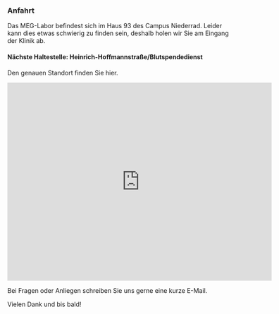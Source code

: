 ### Anfahrt

Das MEG-Labor befindest sich im Haus 93 des Campus Niederrad. Leider kann dies etwas schwierig zu finden sein, deshalb holen wir Sie am Eingang der Klinik ab. 

#### Nächste Haltestelle: Heinrich-Hoffmannstraße/Blutspendedienst

Den genauen Standort finden Sie hier.


<iframe src="https://www.google.com/maps/embed?pb=!1m17!1m12!1m3!1d2559.6987946448885!2d8.650799!3d50.091926!2m3!1f0!2f0!3f0!3m2!1i1024!2i768!4f13.1!3m2!1m1!2zNTDCsDA1JzMwLjkiTiA4wrAzOScwMi45IkU!5e0!3m2!1sen!2sde!4v1741869566815!5m2!1sen!2sde" width="600" height="450" style="border:0;" allowfullscreen="" loading="lazy" referrerpolicy="no-referrer-when-downgrade"></iframe>


Bei Fragen oder Anliegen schreiben Sie uns gerne eine kurze E-Mail.

Vielen Dank und bis bald!
